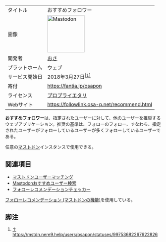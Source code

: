 <div>

|                |                                                                                                                                                                                                                                                                                                        |
|----------------|--------------------------------------------------------------------------------------------------------------------------------------------------------------------------------------------------------------------------------------------------------------------------------------------------------|
| タイトル       | おすすめフォロワー                                                                                                                                                                                                                                                                                     |
| 画像           | [<img src="/images/thumb/0/00/Mastodon_logo.png/120px-Mastodon_logo.png" srcset="/images/thumb/0/00/Mastodon_logo.png/180px-Mastodon_logo.png 1.5x, /images/0/00/Mastodon_logo.png 2x" width="120" height="120" alt="Mastodon" />](/%E3%83%95%E3%82%A1%E3%82%A4%E3%83%AB:Mastodon_logo.png "Mastodon") |
| 開発者         | [おさ](/%E3%81%8A%E3%81%95 "おさ")                                                                                                                                                                                                                                                                     |
| プラットホーム | ウェブ                                                                                                                                                                                                                                                                                                 |
| サービス開始日 | 2018年3月27日<sup>[\[1\]](#cite_note-1)</sup>                                                                                                                                                                                                                                                          |
| 寄付           | <a href="https://fantia.jp/osapon" rel="nofollow">https://fantia.jp/osapon</a>                                                                                                                                                                                                                         |
| ライセンス     | [プロプライエタリ](/%E3%83%97%E3%83%AD%E3%83%97%E3%83%A9%E3%82%A4%E3%82%A8%E3%82%BF%E3%83%AA "プロプライエタリ")                                                                                                                                                                                       |
| Webサイト      | <a href="https://followlink.osa-p.net/recommend.html" rel="nofollow">https://followlink.osa-p.net/recommend.html</a>                                                                                                                                                                                   |

  
**おすすめフォロワー**は、指定されたユーザーに対して、他のユーザーを推奨するウェブアプリケーション。推奨の基準は、フォローのフォロー、すなわち、指定されたユーザーがフォローしているユーザーが多くフォローしているユーザーである。

任意の[マストドン](/Mastodon "Mastodon")インスタンスで使用できる。

## 関連項目

-   [マストドンユーザーマッチング](/%E3%83%9E%E3%82%B9%E3%83%88%E3%83%89%E3%83%B3%E3%83%A6%E3%83%BC%E3%82%B6%E3%83%BC%E3%83%9E%E3%83%83%E3%83%81%E3%83%B3%E3%82%B0 "マストドンユーザーマッチング")
-   [Mastodonおすすめユーザー検索](/Mastodon%E3%81%8A%E3%81%99%E3%81%99%E3%82%81%E3%83%A6%E3%83%BC%E3%82%B6%E3%83%BC%E6%A4%9C%E7%B4%A2 "Mastodonおすすめユーザー検索")
-   [フォローレコメンデーションチェッカー](/%E3%83%95%E3%82%A9%E3%83%AD%E3%83%BC%E3%83%AC%E3%82%B3%E3%83%A1%E3%83%B3%E3%83%87%E3%83%BC%E3%82%B7%E3%83%A7%E3%83%B3%E3%83%81%E3%82%A7%E3%83%83%E3%82%AB%E3%83%BC "フォローレコメンデーションチェッカー")

[フォローレコメンデーション (マストドンの機能)](/%E3%83%95%E3%82%A9%E3%83%AD%E3%83%BC%E3%83%AC%E3%82%B3%E3%83%A1%E3%83%B3%E3%83%87%E3%83%BC%E3%82%B7%E3%83%A7%E3%83%B3_(%E3%83%9E%E3%82%B9%E3%83%88%E3%83%89%E3%83%B3%E3%81%AE%E6%A9%9F%E8%83%BD) "フォローレコメンデーション (マストドンの機能)")を使用している。

## 脚注

<div>

1.  [↑](#cite_ref-1) <a href="https://mstdn.nere9.help/users/osapon/statuses/99753682267622826" rel="nofollow">https://mstdn.nere9.help/users/osapon/statuses/99753682267622826</a>

</div>

</div>
